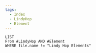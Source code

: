 ```yaml
---
tags:
  - Index
  - LindyHop
  - Element
---
```

```dataview
LIST 
From #LindyHop AND #Element
WHERE file.name != "Lindy Hop Elements"
```
